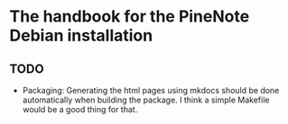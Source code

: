 # The handbook for the PineNote Debian installation

## TODO

* Packaging: Generating the html pages using mkdocs should be done
  automatically when building the package. I think a simple Makefile would be a
  good thing for that.

